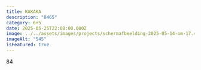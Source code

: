 ```yaml
---
title: KAKAKA
description: "8465"
category: 6+5
date: 2025-05-25T22:08:00.000Z
image: ../../assets/images/projects/scherm­afbeelding-2025-05-14-om-17.44.38.png
imageAlt: "545"
isFeatured: true
---
```

84
